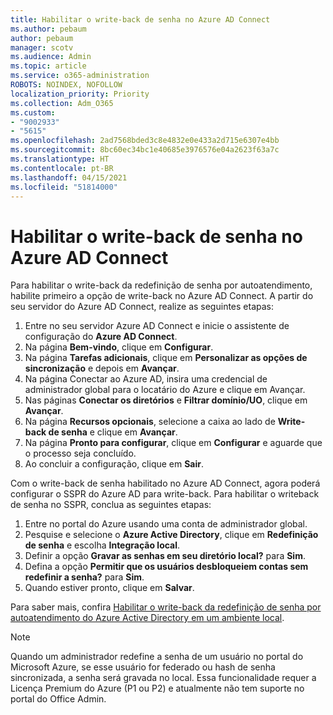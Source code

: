 ```yaml
---
title: Habilitar o write-back de senha no Azure AD Connect
ms.author: pebaum
author: pebaum
manager: scotv
ms.audience: Admin
ms.topic: article
ms.service: o365-administration
ROBOTS: NOINDEX, NOFOLLOW
localization_priority: Priority
ms.collection: Adm_O365
ms.custom:
- "9002933"
- "5615"
ms.openlocfilehash: 2ad7568bded3c8e4832e0e433a2d715e6307e4bb
ms.sourcegitcommit: 8bc60ec34bc1e40685e3976576e04a2623f63a7c
ms.translationtype: HT
ms.contentlocale: pt-BR
ms.lasthandoff: 04/15/2021
ms.locfileid: "51814000"
---
```

# <a name="enable-password-writeback-in-azure-ad-connect"></a>Habilitar o write-back de senha no Azure AD Connect

Para habilitar o write-back da redefinição de senha por autoatendimento, habilite primeiro a opção de write-back no Azure AD Connect. A partir do seu servidor do Azure AD Connect, realize as seguintes etapas:

1. Entre no seu servidor Azure AD Connect e inicie o assistente de configuração do **Azure AD Connect**.
2. Na página **Bem-vindo**, clique em **Configurar**.
3. Na página **Tarefas adicionais**, clique em **Personalizar as opções de sincronização** e depois em **Avançar**.
4. Na página Conectar ao Azure AD, insira uma credencial de administrador global para o locatário do Azure e clique em Avançar.
5. Nas páginas **Conectar os diretórios** e **Filtrar domínio/UO**, clique em **Avançar**.
6. Na página **Recursos opcionais**, selecione a caixa ao lado de **Write-back de senha** e clique em **Avançar**.
7. Na página **Pronto para configurar**, clique em **Configurar** e aguarde que o processo seja concluído.
8. Ao concluir a configuração, clique em **Sair**.

Com o write-back de senha habilitado no Azure AD Connect, agora poderá configurar o SSPR do Azure AD para write-back.  Para habilitar o writeback de senha no SSPR, conclua as seguintes etapas:

1. Entre no portal do Azure usando uma conta de administrador global.
2. Pesquise e selecione o **Azure Active Directory**, clique em **Redefinição de senha** e escolha **Integração local**.
3. Definir a opção **Gravar as senhas em seu diretório local?** para **Sim**.
4. Defina a opção **Permitir que os usuários desbloqueiem contas sem redefinir a senha?** para **Sim**.
5. Quando estiver pronto, clique em **Salvar**.

Para saber mais, confira [Habilitar o write-back da redefinição de senha por autoatendimento do Azure Active Directory em um ambiente local](https://docs.microsoft.com/azure/active-directory/authentication/tutorial-enable-sspr-writeback).

> [!NOTE]
>  Quando um administrador redefine a senha de um usuário no portal do Microsoft Azure, se esse usuário for federado ou hash de senha sincronizada, a senha será gravada no local. Essa funcionalidade requer a Licença Premium do Azure (P1 ou P2) e atualmente não tem suporte no portal do Office Admin.
